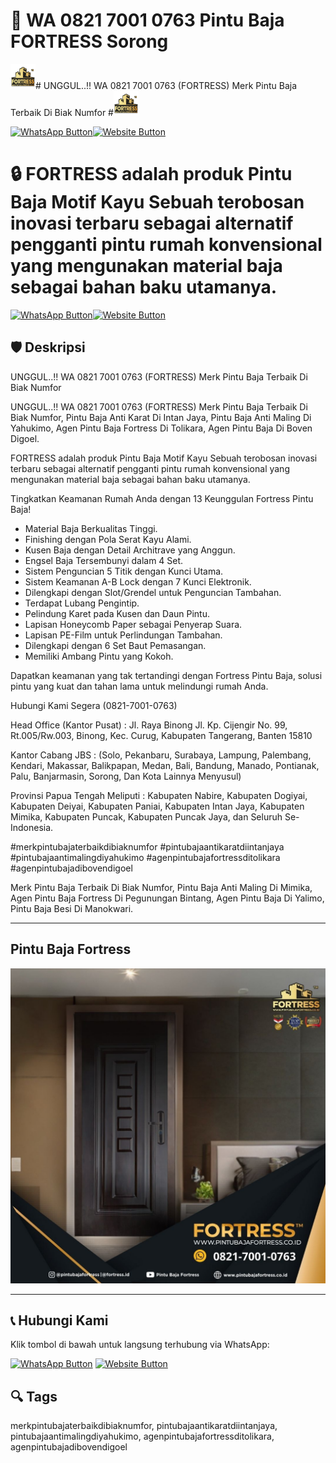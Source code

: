 # 🚪 WA 0821 7001 0763 Pintu Baja FORTRESS Sorong
<img src="logo.png" width="40" height="40" ># UNGGUL..!! WA 0821 7001 0763 (FORTRESS) Merk Pintu Baja Terbaik Di Biak Numfor #<img src="logo.png" width="40" height="40" >


[![WhatsApp Button](https://img.shields.io/badge/Chat%20via%20WhatsApp-25D366?style=for-the-badge&logo=whatsapp&logoColor=white)](https://wa.me/6282170010763)[![Website Button](https://img.shields.io/badge/Kunjungi%20Website-007BFF?style=for-the-badge&logo=google-chrome&logoColor=white)](https://www.pintubajafortress.co.id/)


# 🔒 FORTRESS adalah produk Pintu Baja Motif Kayu Sebuah terobosan inovasi terbaru sebagai alternatif pengganti pintu rumah konvensional yang mengunakan material baja sebagai bahan baku utamanya.

[![WhatsApp Button](https://img.shields.io/badge/Chat%20via%20WhatsApp-25D366?style=for-the-badge&logo=whatsapp&logoColor=white)](https://wa.me/6282170010763)[![Website Button](https://img.shields.io/badge/Kunjungi%20Website-007BFF?style=for-the-badge&logo=google-chrome&logoColor=white)](https://www.pintubajafortress.co.id/)


## 🛡️ Deskripsi
UNGGUL..!! WA 0821 7001 0763 (FORTRESS) Merk Pintu Baja Terbaik Di Biak Numfor

UNGGUL..!! WA 0821 7001 0763 (FORTRESS) Merk Pintu Baja Terbaik Di Biak Numfor, Pintu Baja Anti Karat Di Intan Jaya, Pintu Baja Anti Maling Di Yahukimo, Agen Pintu Baja Fortress Di Tolikara, Agen Pintu Baja Di Boven Digoel.

FORTRESS adalah produk Pintu Baja Motif Kayu Sebuah terobosan inovasi terbaru sebagai alternatif pengganti pintu rumah konvensional yang mengunakan material baja sebagai bahan baku utamanya.

Tingkatkan Keamanan Rumah Anda dengan 13 Keunggulan Fortress Pintu Baja! 
- Material Baja Berkualitas Tinggi.
- Finishing dengan Pola Serat Kayu Alami.
- Kusen Baja dengan Detail Architrave yang Anggun.
- Engsel Baja Tersembunyi dalam 4 Set.
- Sistem Penguncian 5 Titik dengan Kunci Utama.
- Sistem Keamanan A-B Lock dengan 7 Kunci Elektronik.
- Dilengkapi dengan Slot/Grendel untuk Penguncian Tambahan.
- Terdapat Lubang Pengintip.
- Pelindung Karet pada Kusen dan Daun Pintu.
- Lapisan Honeycomb Paper sebagai Penyerap Suara.
- Lapisan PE-Film untuk Perlindungan Tambahan.
- Dilengkapi dengan 6 Set Baut Pemasangan.
- Memiliki Ambang Pintu yang Kokoh.

Dapatkan keamanan yang tak tertandingi dengan Fortress Pintu Baja, solusi pintu yang kuat dan tahan lama untuk melindungi rumah Anda.

Hubungi Kami Segera (0821-7001-0763)

Head Office (Kantor Pusat) :
Jl. Raya Binong Jl. Kp. Cijengir No. 99, Rt.005/Rw.003, Binong, Kec. Curug, Kabupaten Tangerang, Banten 15810

Kantor Cabang JBS : (Solo, Pekanbaru, Surabaya, Lampung, Palembang, Kendari, Makassar, Balikpapan, Medan, Bali, Bandung, Manado, Pontianak, Palu, Banjarmasin, Sorong, Dan Kota Lainnya Menyusul)

Provinsi Papua Tengah Meliputi : Kabupaten Nabire, Kabupaten Dogiyai, Kabupaten Deiyai, Kabupaten Paniai, Kabupaten Intan Jaya, Kabupaten Mimika, Kabupaten Puncak, Kabupaten Puncak Jaya, dan Seluruh Se-Indonesia.

#merkpintubajaterbaikdibiaknumfor #pintubajaantikaratdiintanjaya #pintubajaantimalingdiyahukimo #agenpintubajafortressditolikara #agenpintubajadibovendigoel

Merk Pintu Baja Terbaik Di Biak Numfor, Pintu Baja Anti Maling Di Mimika, Agen Pintu Baja Fortress Di Pegunungan Bintang, Agen Pintu Baja Di Yalimo, Pintu Baja Besi Di Manokwari.


---

## Pintu Baja Fortress
![Pintu Baja Fortress](PB7.JPG)

---


## 📞 Hubungi Kami
Klik tombol di bawah untuk langsung terhubung via WhatsApp:

[![WhatsApp Button](https://img.shields.io/badge/Chat%20via%20WhatsApp-25D366?style=for-the-badge&logo=whatsapp&logoColor=white)](https://wa.me/6282170010763)
[![Website Button](https://img.shields.io/badge/Kunjungi%20Website-007BFF?style=for-the-badge&logo=google-chrome&logoColor=white)](https://www.pintubajafortress.co.id/)





## 🔍 Tags
merkpintubajaterbaikdibiaknumfor, pintubajaantikaratdiintanjaya, pintubajaantimalingdiyahukimo, agenpintubajafortressditolikara, agenpintubajadibovendigoel






